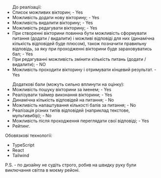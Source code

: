<div>
<ul>
До реалізації:
<li>Список можливих вікторин; - Yes</li>
<li>Можливість додати нову вікторину; - Yes</li>
<li>Можливість видалити вікторину; - Yes</li>
<li>Можливість редагувати вікторину; - Yes</li>
<li>При створенні вікторини повинна бути можливість сформувати питання (додати / видалити) і можливі відповіді для них (динамічна кількість відповідей буде плюсом), також позначити правильну відповідь, за яку при проходженні вікторини буде зараховуватись бал; - Yes</li>
<li>При редагуванні можливість змінити кількість питань (додати / видалити); - NO</li>
<li>Можливість проходити вікторину і отримувати кінцевий результат. - Yes</li>
</ul>

<ul>
Додаткові бали (можуть сильно вплинути на оцінку):
<li>Можливість пошуку вікторини за іменем; - Yes</li>
<li>Реалізувати таймер виконання вікторини; - Yes</li>
<li>Динамічна кількість відповідей на питання; - No</li>
<li>Можливість налаштування кількості балів за питання; - No</li>
<li>Реалізація різних типів відповідей (наприклад текстове, мультивибір); - No</li>
<li>Можливість після проходження переглядати свої відповіді; - Yes</li>
<li>Рейтинг.</li>
</ul>

Обовязкові технології:
- TypeScript
- React
- Tailwind


P.S. - по дизайну не судіть строго, робив на швидку руку були виключання світла в моєму рейоні.
</div>